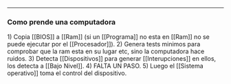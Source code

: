 <hr>
<h3>Como prende una computadora</h3>
1) Copia [[BIOS]] a [[Ram]] (si un [[Programa]] no esta en [[Ram]] no se puede ejecutar por el [[Procesador]]).
2) Genera tests minimos para comprobar que la ram esta en su lugar etc, sino la computadora hace ruidos.
3) Detecta [[Dispositivos]] para generar [[Interupciones]] en ellos, los detecta a [[Bajo Nivel]].
4) FALTA UN PASO.
5) Luego el [[Sistema operativo]] toma el control del dispositivo.
